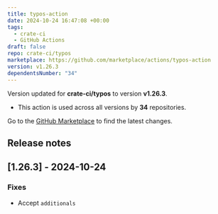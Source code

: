```yaml
---
title: typos-action
date: 2024-10-24 16:47:08 +00:00
tags:
  - crate-ci
  - GitHub Actions
draft: false
repo: crate-ci/typos
marketplace: https://github.com/marketplace/actions/typos-action
version: v1.26.3
dependentsNumber: "34"
---
```



Version updated for **crate-ci/typos** to version **v1.26.3**.
- This action is used across all versions by **34** repositories.

Go to the [GitHub Marketplace](https://github.com/marketplace/actions/typos-action) to find the latest changes.

## Release notes

## [1.26.3] - 2024-10-24

### Fixes

- Accept `additionals`
